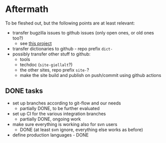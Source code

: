 # Aftermath

To be fleshed out, but the following points are at least relevant:

* transfer bugzilla issues to github issues (only open ones, or old ones too?)
    * see [this project](https://github.com/orgs/giellalt/projects/4)
* transfer dictionaries to github - repo prefix `dict-`
* possibly transfer other stuff to github:
    * tools
    * techdoc (`site-giellalt`?)
    * the other sites, repo prefix `site-`?
    * make the site build and publish on push/commit using github actions

## DONE tasks

* set up branches according to git-flow and our needs
    * partially DONE, to be further evaluated
* set up CI for the various integration branches
    * partially DONE, ongoing work
* make sure everything is working also for svn users
    * DONE (at least svn ignore, everything else works as before)
* define production languages - DONE
